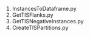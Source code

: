 1. InstancesToDataframe.py
2. GetTISFlanks.py
3. GetTISNegativeInstances.py
4. CreateTISPartitions.py